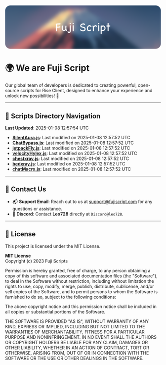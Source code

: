![Banner](.github/b.webp)

# 🌍 **We are Fuji Script**

Our global team of developers is dedicated to creating powerful, open-source scripts for Rise Client, designed to enhance your experience and unlock new possibilities! 🌟

---
<!-- SCRIPTS_NAVIGATION_START -->
## 📂 **Scripts Directory Navigation**

**Last Updated**: 2025-01-08 12:57:54 UTC

- **[SilentAura.js](scripts/SilentAura.js)**: Last modified on 2025-01-08 12:57:52 UTC
- **[ChatBypass.js](scripts/ChatBypass.js)**: Last modified on 2025-01-08 12:57:52 UTC
- **[jetpackFly.js](scripts/jetpackFly.js)**: Last modified on 2025-01-08 12:57:52 UTC
- **[velocityHylex.js](scripts/velocityHylex.js)**: Last modified on 2025-01-08 12:57:52 UTC
- **[chestxray.js](scripts/chestxray.js)**: Last modified on 2025-01-08 12:57:52 UTC
- **[bedxray.js](scripts/bedxray.js)**: Last modified on 2025-01-08 12:57:52 UTC
- **[chatMacro.js](scripts/chatMacro.js)**: Last modified on 2025-01-08 12:57:52 UTC

<!-- SCRIPTS_NAVIGATION_END -->

---

## 💬 **Contact Us**  
- 📬 **Support Email**: Reach out to us at [support@fujiscript.com](mailto:support@fujiscript.com) for any questions or assistance.  
- 💬 **Discord**: Contact **Leo728** directly at `Discord@leo728`.

---

## 📜 **License**

This project is licensed under the MIT License.  

**MIT License**  
Copyright (c) 2023 Fuji Scripts  

Permission is hereby granted, free of charge, to any person obtaining a copy of this software and associated documentation files (the "Software"), to deal in the Software without restriction, including without limitation the rights to use, copy, modify, merge, publish, distribute, sublicense, and/or sell copies of the Software, and to permit persons to whom the Software is furnished to do so, subject to the following conditions:  

The above copyright notice and this permission notice shall be included in all copies or substantial portions of the Software.  

THE SOFTWARE IS PROVIDED "AS IS", WITHOUT WARRANTY OF ANY KIND, EXPRESS OR IMPLIED, INCLUDING BUT NOT LIMITED TO THE WARRANTIES OF MERCHANTABILITY, FITNESS FOR A PARTICULAR PURPOSE AND NONINFRINGEMENT. IN NO EVENT SHALL THE AUTHORS OR COPYRIGHT HOLDERS BE LIABLE FOR ANY CLAIM, DAMAGES OR OTHER LIABILITY, WHETHER IN AN ACTION OF CONTRACT, TORT OR OTHERWISE, ARISING FROM, OUT OF OR IN CONNECTION WITH THE SOFTWARE OR THE USE OR OTHER DEALINGS IN THE SOFTWARE.  
